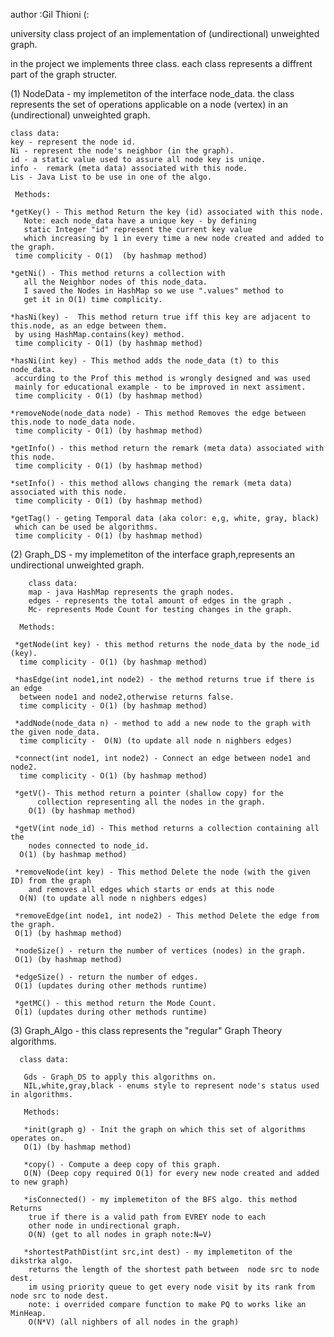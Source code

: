 author :Gil Thioni (:

university class project of an implementation of (undirectional) unweighted graph.

in the project we implements three class.
each class represents a diffrent part of the graph structer.

(1) NodeData - my implemetiton of the interface node_data.
    the class represents the set of operations applicable on a 
    node (vertex) in an (undirectional) unweighted graph.
    
    class data:
    key - represent the node id.
    Ni - represent the node's neighbor (in the graph).
    id - a static value used to assure all node key is uniqe.
    info -  remark (meta data) associated with this node.
    Lis - Java List to be use in one of the algo.
    
     Methods:
     
    *getKey() - This method Return the key (id) associated with this node.
	   Note: each node_data have a unique key - by defining 
	   static Integer "id" represent the current key value 
	   which increasing by 1 in every time a new node created and added to the graph.
     time complicity - O(1)  (by hashmap method)
     
    *getNi() - This method returns a collection with 
	   all the Neighbor nodes of this node_data.
	   I saved the Nodes in HashMap so we use ".values" method to 
	   get it in O(1) time complicity.
     
    *hasNi(key) -  This method return true iff this key are adjacent to this.node, as an edge between them.
     by using HashMap.contains(key) method.
     time complicity - O(1) (by hashmap method)
     
    *hasNi(int key) - This method adds the node_data (t) to this node_data.
     accurding to the Prof this method is wrongly designed and was used 
     mainly for educational example - to be improved in next assiment.
     time complicity - O(1) (by hashmap method)
      
    *removeNode(node_data node) - This method Removes the edge between this.node to node_data node.
     time complicity - O(1) (by hashmap method)
    
    *getInfo() - this method return the remark (meta data) associated with this node.
     time complicity - O(1) (by hashmap method)
    
    *setInfo() - this method allows changing the remark (meta data) associated with this node.
     time complicity - O(1) (by hashmap method)
    
    *getTag() - geting Temporal data (aka color: e,g, white, gray, black) 
     which can be used be algorithms.
     time complicity - O(1) (by hashmap method)
     
 (2) Graph_DS - my implemetiton of the interface graph,represents an undirectional unweighted graph.
    
        class data:
        map - java HashMap represents the graph nodes.
        edges - represents the total amount of edges in the graph .
        Mc- represents Mode Count for testing changes in the graph.
        
      Methods:
        
     *getNode(int key) - this method returns the node_data by the node_id (key).
      time complicity - O(1) (by hashmap method)
     
     *hasEdge(int node1,int node2) - the method returns true if there is an edge
      between node1 and node2,otherwise returns false.
      time complicity - O(1) (by hashmap method)
     
     *addNode(node_data n) - method to add a new node to the graph with the given node_data.
      time complicity -  O(N) (to update all node n nighbers edges)
     
     *connect(int node1, int node2) - Connect an edge between node1 and node2.
      time complicity - O(1) (by hashmap method)
    
     *getV()- This method return a pointer (shallow copy) for the
	      collection representing all the nodes in the graph.
        O(1) (by hashmap method)
        
     *getV(int node_id) - This method returns a collection containing all the
	    nodes connected to node_id.
      O(1) (by hashmap method)
      
     *removeNode(int key) - This method Delete the node (with the given ID) from the graph
	    and removes all edges which starts or ends at this node
      O(N) (to update all node n nighbers edges)
    
     *removeEdge(int node1, int node2) - This method Delete the edge from the graph.
     O(1) (by hashmap method)
     
     *nodeSize() - return the number of vertices (nodes) in the graph.
     O(1) (by hashmap method)
     
     *edgeSize() - return the number of edges.
     O(1) (updates during other methods runtime)
     
     *getMC() - this method return the Mode Count.
     O(1) (updates during other methods runtime)
     
 (3) Graph_Algo - this class represents the "regular" Graph Theory algorithms.
     
      class data:
      
       Gds - Graph_DS to apply this algorithms on.
       NIL,white,gray,black - enums style to represent node's status used in algorithms.
       
       Methods:
       
       *init(graph g) - Init the graph on which this set of algorithms operates on.
       O(1) (by hashmap method)
       
       *copy() - Compute a deep copy of this graph.
       O(N) (Deep copy required O(1) for every new node created and added to new graph)
       
       *isConnected() - my implemetiton of the BFS algo. this method Returns
        true if there is a valid path from EVREY node to each
        other node in undirectional graph.
        O(N) (get to all nodes in graph note:N=V)
        
       *shortestPathDist(int src,int dest) - my implemetiton of the dikstrka algo.
        returns the length of the shortest path between  node src to node dest.
        im using priority queue to get every node visit by its rank from node src to node dest. 
        note: i overrided compare function to make PQ to works like an MinHeap.
        O(N*V) (all nighbers of all nodes in the graph)
        
       
         
    
    
    
    
     
